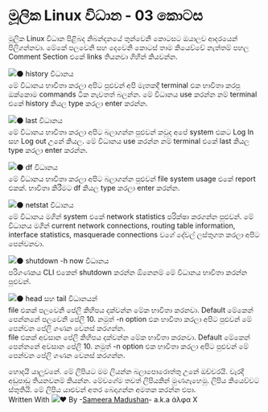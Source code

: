 # මූලික Linux විධාන - 03 කොටස

 මූලික Linux විධාන පිළිබද නිබන්දනයේ තුන්වෙනි කොටසට ඔයාලව ආදරයෙන් පිලිගන්නවා. මේකේ පලවෙනි සහ දෙවෙනි කොටස් තාම කියෙව්වේ නැත්තම් පහල Comment Section එකේ links තියනවා ගිහින් කියවන්න.

 ![](https://static.xx.fbcdn.net/images/emoji.php/v9/f95/1.5/16/26ab.png)⚫ history විධානය  
 මේ විධානය භාවිතා කරලා අපිට පුළුවන් අපි මෑතකදී terminal එක භාවිතා කරපු ඔක්කොම commands ටික නැවතත් බලන්න. මේ විධානය use කරන්න නම් terminal එකේ history කියල type කරලා enter කරන්න.

 ![](https://static.xx.fbcdn.net/images/emoji.php/v9/f95/1.5/16/26ab.png)⚫ last විධානය  
 මේ විධානය භාවිතා කරලා අපිට බලාගන්න පුළුවන් කවුද අපේ system එකට Log In සහ Log out උනේ කියල. මේ විධානය use කරන්න නම් terminal එකේ last කියල type කරලා enter කරන්න.

 ![](https://static.xx.fbcdn.net/images/emoji.php/v9/f95/1.5/16/26ab.png)⚫ df විධානය  
 මේ විධානය භාවිතා කරලා අපිට බලාගන්න පුළුවන් file system usage එකේ report එකක්. භාවිතා කිරීමට df කියල type කරලා enter කරන්න.

 ![](https://static.xx.fbcdn.net/images/emoji.php/v9/f95/1.5/16/26ab.png)⚫ netstat විධානය  
 මේ විධානය මගින් system එකේ network statistics පරික්ෂා කරගන්න පුළුවන්. මේ විධානය මගින් current network connections, routing table information, interface statistics, masquerade connections වගේ දේවල් ලස්තුගත කරලා අපිට පෙන්වනවා.

 ![](https://static.xx.fbcdn.net/images/emoji.php/v9/f95/1.5/16/26ab.png)⚫ shutdown -h now විධානය  
 පරිගණකය CLI එකෙන් shutdown කරන්න ඕනෙනම් මේ විධානය භාවිතා කරන්න පුළුවන්.

 ![](https://static.xx.fbcdn.net/images/emoji.php/v9/f95/1.5/16/26ab.png)⚫ head සහ tail විධානයන්  
 file එකක් පලවෙනි පේලි කිහිපය දක්වන්න මේක භාවිතා කරනවා. Default මේකෙන් පෙන්නනේ පලවෙනි පේලි 10. නමුත් -n option එක භාවිතා කරලා අපිට පුළුවන් මේ පෙන්වන පේලි ගණන වෙනස් කරගන්න.  
 file එකක් අවසාන පේලි කිහිපය දක්වන්න මේක භාවිතා කරනවා. Default මේකෙන් පෙන්නනේ අවසාන පේලි 10. නමුත් -n option එක භාවිතා කරලා අපිට පුළුවන් මේ පෙන්වන පේලි ගණන වෙනස් කරගන්න.

 හොදයි යාලුවනේ. මේ ලිපියට මම ලියන්න බලාපොරොත්තු උනේ ඔච්චරයි. වැරදි අඩුපාඩු තියනවනම් කියන්න. මේවගේම තවත් ලිපියකින් මුණගැහෙමු. ලිපිය කියෙව්වට ස්තුතියි. මේ ලිපිය යාළුවන් අතර බෙදාගන්න අමතක කරන්න එපා.  
 Written With ![](https://static.xx.fbcdn.net/images/emoji.php/v9/ff3/1.5/16/2764.png)❤️ By -[Sameera Madushan](https://www.facebook.com/sameera.madushan.1422409?fref=mentions&__xts__%5B0%5D=68.ARAFocjG-jQAJp3nCYjKd-CkjyBAidPAzOzMJHyqasZ2m0bBoq9-CB6TcreiBd9wJa5_eMJh8B4gwa_zhH04dVNqYUmXKinUXXR9WaTIupR39uyIox7AoFKi62EWmiMdu0XidIYjfkx8tjDlLRUV7zDK4bwV9FzGDYaVQ2vDgCuwXKpqRMOe&__tn__=KH-R)- a.k.a άλφα Χ

